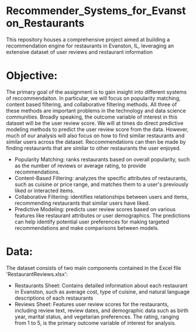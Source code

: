 # Recommender_Systems_for_Evanston_Restaurants
This repository houses a comprehensive project aimed at building a recommendation engine for restaurants in Evanston, IL, leveraging an extensive dataset of user reviews and restaurant information

# Objective:
The primary goal of the assignment is to gain insight into different systems of reccommendaiton. In particular, we will focus on popularity matching, content based filtering, and collaborative filtering methods. All three of these methods are important problems in the technology and data science communities. Broadly speaking, the outcome variable of interest in this dataset will be the user review score. We will at times do direct predictive modeling methods to predict the user review score from the data. However, much of our analysis will also focus on how to find similar restaurants and similar users across the dataset. Reccommendations can then be made by finding restaurants that are similar to other restaurants the user enjoyed.

- Popularity Matching: ranks restaurants based on overall popularity, such as the number of reviews or average rating, to provide recommendations. 
- Content-Based Filtering: analyzes the specific attributes of restaurants, such as cuisine or price range, and matches them to a user's previously liked or interacted items. 
- Collaborative Filtering: identifies relationships between users and items, recommending restaurants that similar users have liked.
- Predictive Modeling: predicts user review scores based on various features like restaurant attributes or user demographics. The predictions can help identify potential user preferences for making targeted recommendations and make comparisons between models.

# Data:
The dataset consists of two main components contained in the Excel file 'RestaurantReviews.xlsx':

- Restaurants Sheet: Contains detailed information about each restaurant in Evanston, such as average cost, type of cuisine, and natural language descriptions of each restaurants
- Reviews Sheet: Features user review scores for the restaurants, including review text, review dates, and demographic data such as birth year, marital status, and vegetarian preferences. The rating, ranging from 1 to 5, is the primary outcome variable of interest for analysis.

